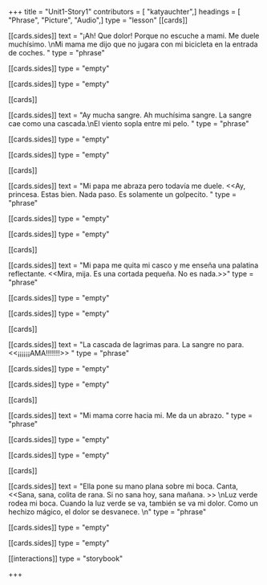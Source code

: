 +++
title = "Unit1-Story1"
contributors = [ "katyauchter",]
headings = [ "Phrase", "Picture", "Audio",]
type = "lesson"
[[cards]]

[[cards.sides]]
text = "¡Ah! Que dolor! Porque no escuche a mami. Me duele muchísimo. \nMi mama me dijo que no jugara con mi bicicleta en la entrada de coches. "
type = "phrase"

[[cards.sides]]
type = "empty"

[[cards.sides]]
type = "empty"

[[cards]]

[[cards.sides]]
text = "Ay mucha sangre. Ah muchísima sangre. La sangre cae como una cascada.\nEl viento sopla entre mi pelo.   "
type = "phrase"

[[cards.sides]]
type = "empty"

[[cards.sides]]
type = "empty"

[[cards]]

[[cards.sides]]
text = "Mi papa me abraza pero todavía me duele. <<Ay, princesa. Estas bien. Nada paso. Es solamente un golpecito. "
type = "phrase"

[[cards.sides]]
type = "empty"

[[cards.sides]]
type = "empty"

[[cards]]

[[cards.sides]]
text = "Mi papa me quita mi casco y me enseña una palatina reflectante. <<Mira, mija. Es una cortada pequeña. No es nada.>>"
type = "phrase"

[[cards.sides]]
type = "empty"

[[cards.sides]]
type = "empty"

[[cards]]

[[cards.sides]]
text = "La cascada de lagrimas para. La sangre no para. <<¡¡¡¡¡¡AMA!!!!!!!>> "
type = "phrase"

[[cards.sides]]
type = "empty"

[[cards.sides]]
type = "empty"

[[cards]]

[[cards.sides]]
text = "Mi mama corre hacia mi. Me da un abrazo. "
type = "phrase"

[[cards.sides]]
type = "empty"

[[cards.sides]]
type = "empty"

[[cards]]

[[cards.sides]]
text = "Ella pone su mano plana sobre mi boca. Canta, <<Sana, sana, colita de rana. Si no sana hoy, sana mañana. >> \nLuz verde rodea mi boca. Cuando la luz verde se va, también se va mi dolor. Como un hechizo mágico, el dolor se desvanece. \n"
type = "phrase"

[[cards.sides]]
type = "empty"

[[cards.sides]]
type = "empty"

[[interactions]]
type = "storybook"

+++
